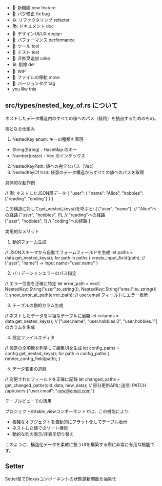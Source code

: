 - 🎉: 新機能 new feature
- 🐛: バグ修正 fix bug
- ♻️: リファクタリング refactor
- 📚: ドキュメント doc
- 🎨: デザインUI/UX degign
- 🐎: パフォーマンス performance
- 🔧: ツール tool
- 🚨: テスト test
- 💩: 非推奨追加 unko
- 🗑️: 削除 del
- 🚧: WIP
- 🚚: ファイルの移動 move
- 🔖: バージョンタグ tag
- you like this

## src/types/nested_key_of.rs について
ネストしたデータ構造内のすべての値へのパス（経路）を抽出するためのもの。

核となる仕組み

1. NestedKey enum: キーの種類を表現
  - String(String) - HashMap のキー
  - Number(usize) - Vec のインデックス
2. NestedKeyPath: 値への完全なパス（Vec<NestedKey>）
3. NestedKeyOf trait: 任意のデータ構造からすべての値へのパスを取得

  具体的な動作例

  // 例: ネストしたJSON風データ
  {
    "user": {
      "name": "Alice",
      "hobbies": ["reading", "coding"]
    }
  }

  この構造に対してget_nested_keys()を呼ぶと:
  [
    ["user", "name"],           // "Alice"への経路
    ["user", "hobbies", 0],     // "reading"への経路  
    ["user", "hobbies", 1]      // "coding"への経路
  ]

  実用的なメリット

  1. 動的フォーム生成

  // JSONスキーマから自動でフォームフィールドを生成
  let paths = data.get_nested_keys();
  for path in paths {
      create_input_field(path); // ["user", "name"] → input name="user.name"
  }

  2. バリデーションエラーのパス指定

  // エラー位置を正確に特定
  let error_path = vec![
      NestedKey::String("user".to_string()),
      NestedKey::String("email".to_string())
  ];
  show_error_at_path(error_path); // user.email フィールドにエラー表示

  3. テーブルの動的カラム生成

  // ネストしたデータを平坦なテーブルに展開
  let columns = data.get_nested_keys();
  // ["user.name", "user.hobbies.0", "user.hobbies.1"] のカラムを生成

  4. 設定ファイルエディタ

  // 設定の全項目を列挙して編集UIを生成
  let config_paths = config.get_nested_keys();
  for path in config_paths {
      render_config_field(path);
  }

  5. データ変更の追跡

  // 変更されたフィールドを正確に記録
  let changed_paths = get_changed_paths(old_data, new_data);
  // 部分更新APIに送信: PATCH /api/users {"user.email": "new@email.com"}

  テーブルビューでの活用

  プロジェクトのtable_viewコンポーネントでは、この機能により:
  - 複雑なオブジェクトを自動的にフラット化してテーブル表示
  - ネストした値でのソート機能
  - 動的な列の表示/非表示切り替え

  このように、構造化データを柔軟に扱うUIを構築する際に非常に有用な機能です。


## Setter
Setter<T>型でDioxusコンポーネントの状態更新関数を抽象化

